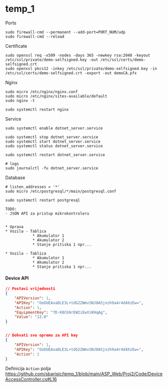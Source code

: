 # temp_1

Ports

```
sudo firewall-cmd --permanent --add-port=PORT_NUM/udp
sudo firewall-cmd --reload
```

Certificate

```
sudo openssl req -x509 -nodes -days 365 -newkey rsa:2048 -keyout /etc/ssl/private/demo-selfsigned.key -out /etc/ssl/certs/demo-selfsigned.crt
sudo openssl pkcs12 -inkey /etc/ssl/private/demo-selfsigned.key -in /etc/ssl/certs/demo-selfsigned.crt -export -out demoCA.pfx
```

Nginx

```
sudo micro /etc/nginx/nginx.conf
sudo micro /etc/nginx/sites-available/default
sudo nginx -t

sudo systemctl restart nginx  
```

Service
```
sudo systemctl enable dotnet_server.service

sudo systemctl stop dotnet_server.service
sudo systemctl start dotnet_server.service
sudo systemctl status dotnet_server.service

sudo systemctl restart dotnet_server.service  

# logs
sudo journalctl -fu dotnet_server.service
```

Database

```
# listen_addresses = '*'
sudo micro /etc/postgresql/*/main/postgresql.conf

sudo systemctl restart postgresql
```


```
TODO:
- JSON API za pristup mikrokontroleru


* Uprava
* Vozila - Tablica
			* Akumulator 1
			* Akumulator 2
			* Stanje pritiska 1 npr...
			
* Vozila - Tablica
			* Akumulator 1
			* Akumulator 2
			* Stanje pritiska 1 npr...
```


#### Device API

```json
// Postavi vrijednosti
{
	"APIVersion": 1,
	"APIKey": "OoDUEAxaDLE3L+tdG2ZWmvSNJ8A5jnzh9a4r4d4XzEw=",
	"Action": 1,
	"EquipmentKey": "7D-K0CG9rEW2iEwViKHqAg",
	"Value": "12.0"
}


// Dohvati svu opremu za API key
{
	"APIVersion": 1,
	"APIKey": "OoDUEAxaDLE3L+tdG2ZWmvSNJ8A5jnzh9a4r4d4XzEw=",
	"Action": 2
}
```

Definicija ``Action`` polja
https://github.com/sbarisic/temp_1/blob/main/ASP_Web/Proj2/Code/DeviceAccessController.cs#L16
